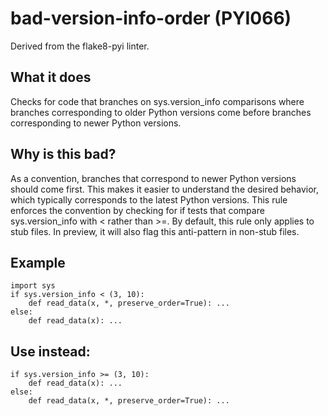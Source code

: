 # bad-version-info-order (PYI066)
Derived from the flake8-pyi linter.
## What it does
Checks for code that branches on sys.version_info comparisons where
branches corresponding to older Python versions come before branches
corresponding to newer Python versions.
## Why is this bad?
As a convention, branches that correspond to newer Python versions should
come first. This makes it easier to understand the desired behavior, which
typically corresponds to the latest Python versions.
This rule enforces the convention by checking for if tests that compare
sys.version_info with < rather than >=.
By default, this rule only applies to stub files.
In preview, it will also flag this anti-pattern in non-stub files.
## Example
```
import sys
if sys.version_info < (3, 10):
    def read_data(x, *, preserve_order=True): ...
else:
    def read_data(x): ...
```
## Use instead:
```
if sys.version_info >= (3, 10):
    def read_data(x): ...
else:
    def read_data(x, *, preserve_order=True): ...
```